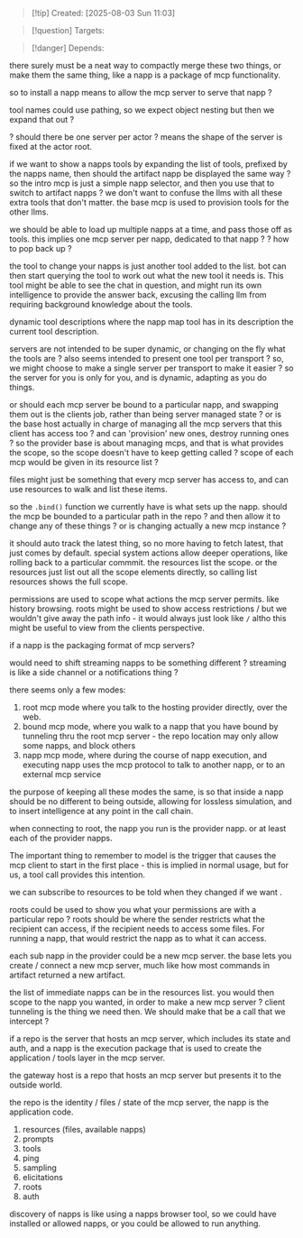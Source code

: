 
>[!tip] Created: [2025-08-03 Sun 11:03]

>[!question] Targets: 

>[!danger] Depends: 

there surely must be a neat way to compactly merge these two things, or make them the same thing, like a napp is a package of mcp functionality.

so to install a napp means to allow the mcp server to serve that napp ?

tool names could use pathing, so we expect object nesting but then we expand that out ?

? should there be one server per actor ? means the shape of the server is fixed at the actor root.

if we want to show a napps tools by expanding the list of tools, prefixed by the napps name, then should the artifact napp be displayed the same way ?
so the intro mcp is just a simple napp selector, and then you use that to switch to artifact napps ?
we don't want to confuse the llms with all these extra tools that don't matter.
the base mcp is used to provision tools for the other llms.

we should be able to load up multiple napps at a time, and pass those off as tools.
this implies one mcp server per napp, dedicated to that napp ?
? how to pop back up ?

the tool to change your napps is just another tool added to the list.
bot can then start querying the tool to work out what the new tool it needs is.  This tool might be able to see the chat in question, and might run its own intelligence to provide the answer back, excusing the calling llm from requiring background knowledge about the tools.

dynamic tool descriptions where the napp map tool has in its description the current tool description.

servers are not intended to be super dynamic, or changing on the fly what the tools are ?
also seems intended to present one tool per transport ?
so, we might choose to make a single server per transport to make it easier ?
so the server for you is only for you, and is dynamic, adapting as you do things.

or should each mcp server be bound to a particular napp, and swapping them out is the clients job, rather than being server managed state ?
or is the base host actually in charge of managing all the mcp servers that this client has access too ?  and can 'provision' new ones, destroy running ones ?
so the provider base is about managing mcps, and that is what provides the scope, so the scope doesn't have to keep getting called ?
scope of each mcp would be given in its resource list ?

files might just be something that every mcp server has access to, and can use resources to walk and list these items.

so the `.bind()` function we currently have is what sets up the napp.
should the mcp be bounded to a particular path in the repo ? and then allow it to change any of these things ? or is changing actually a new mcp instance ?

it should auto track the latest thing, so no more having to fetch latest, that just comes by default.
special system actions allow deeper operations, like rolling back to a particular commmit.
the resources list the scope. or the resources just list out all the scope elements directly, so calling list resources shows the full scope.

permissions are used to scope what actions the mcp server permits.  like history browsing.
roots might be used to show access restrictions / but we wouldn't give away the path info - it would always just look like `/` altho this might be useful to view from the clients perspective.

if a napp is the packaging format of mcp servers?

would need to shift streaming napps to be something different ? streaming is like a side channel or a notifications thing ?

there seems only a few modes:
1. root mcp mode where you talk to the hosting provider directly, over the web.
2. bound mcp mode, where you walk to a napp that you have bound by tunneling thru the root mcp server - the repo location may only allow some napps, and block others
3. napp mcp mode, where during the course of napp execution, and executing napp uses the mcp protocol to talk to another napp, or to an external mcp service

the purpose of keeping all these modes the same, is so that inside a napp should be no different to being outside, allowing for lossless simulation, and to insert intelligence at any point in the call chain.

when connecting to root, the napp you run is the provider napp.  or at least each of the provider napps.

The important thing to remember to model is the trigger that causes the mcp client to start in the first place - this is implied in normal usage, but for us, a tool call provides this intention.

we can subscribe to resources to be told when they changed if we want .

roots could be used to show you what your permissions are with a particular repo ?
roots should be where the sender restricts what the recipient can access, if the recipient needs to access some files.  For running a napp, that would restrict the napp as to what it can access.

each sub napp in the provider could be a new mcp server.
the base lets you create / connect a new mcp server, much like how most commands in artifact returned a new artifact.

the list of immediate napps can be in the resources list.  you would then scope to the napp you wanted, in order to make a new mcp server ?
client tunneling is the thing we need then.  We should make that be a call that we intercept ?

if a repo is the server that hosts an mcp server, which includes its state and auth, and a napp is the execution package that is used to create the application / tools layer in the mcp server.
	
the gateway host is a repo that hosts an mcp server but presents it to the outside world.

the repo is the identity / files / state of the mcp server, the napp is the application code.

1. resources (files, available napps)
2. prompts
3. tools
4. ping
5. sampling
6. elicitations
7. roots
8. auth

discovery of napps is like using a napps browser tool, so we could have installed or allowed napps, or you could be allowed to run anything.